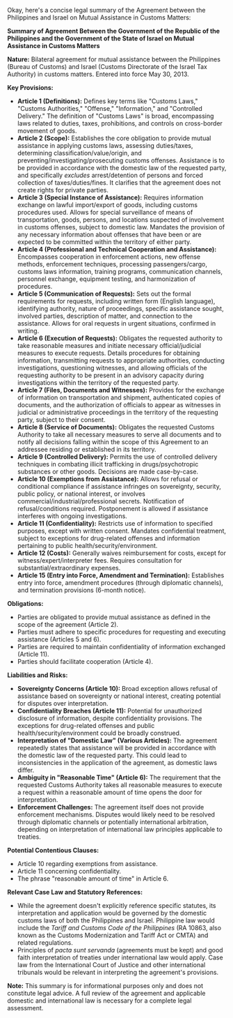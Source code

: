 Okay, here's a concise legal summary of the Agreement between the Philippines and Israel on Mutual Assistance in Customs Matters:

**Summary of Agreement Between the Government of the Republic of the Philippines and the Government of the State of Israel on Mutual Assistance in Customs Matters**

**Nature:** Bilateral agreement for mutual assistance between the Philippines (Bureau of Customs) and Israel (Customs Directorate of the Israel Tax Authority) in customs matters. Entered into force May 30, 2013.

**Key Provisions:**

*   **Article 1 (Definitions):** Defines key terms like "Customs Laws," "Customs Authorities," "Offense," "Information," and "Controlled Delivery." The definition of "Customs Laws" is broad, encompassing laws related to duties, taxes, prohibitions, and controls on cross-border movement of goods.
*   **Article 2 (Scope):** Establishes the core obligation to provide mutual assistance in applying customs laws, assessing duties/taxes, determining classification/value/origin, and preventing/investigating/prosecuting customs offenses. Assistance is to be provided in accordance with the domestic law of the requested party, and specifically *excludes* arrest/detention of persons and forced collection of taxes/duties/fines. It clarifies that the agreement does not create rights for private parties.
*   **Article 3 (Special Instance of Assistance):** Requires information exchange on lawful import/export of goods, including customs procedures used. Allows for special surveillance of means of transportation, goods, persons, and locations suspected of involvement in customs offenses, subject to domestic law. Mandates the provision of any necessary information about offenses that have been or are expected to be committed within the territory of either party.
*   **Article 4 (Professional and Technical Cooperation and Assistance):** Encompasses cooperation in enforcement actions, new offense methods, enforcement techniques, processing passengers/cargo, customs laws information, training programs, communication channels, personnel exchange, equipment testing, and harmonization of procedures.
*   **Article 5 (Communication of Requests):** Sets out the formal requirements for requests, including written form (English language), identifying authority, nature of proceedings, specific assistance sought, involved parties, description of matter, and connection to the assistance. Allows for oral requests in urgent situations, confirmed in writing.
*   **Article 6 (Execution of Requests):** Obligates the requested authority to take reasonable measures and initiate necessary official/judicial measures to execute requests. Details procedures for obtaining information, transmitting requests to appropriate authorities, conducting investigations, questioning witnesses, and allowing officials of the requesting authority to be present in an advisory capacity during investigations within the territory of the requested party.
*   **Article 7 (Files, Documents and Witnesses):** Provides for the exchange of information on transportation and shipment, authenticated copies of documents, and the authorization of officials to appear as witnesses in judicial or administrative proceedings in the territory of the requesting party, subject to their consent.
*   **Article 8 (Service of Documents):** Obligates the requested Customs Authority to take all necessary measures to serve all documents and to notify all decisions falling within the scope of this Agreement to an addressee residing or established in its territory.
*   **Article 9 (Controlled Delivery):** Permits the use of controlled delivery techniques in combating illicit trafficking in drugs/psychotropic substances or other goods. Decisions are made case-by-case.
*   **Article 10 (Exemptions from Assistance):** Allows for refusal or conditional compliance if assistance infringes on sovereignty, security, public policy, or national interest, or involves commercial/industrial/professional secrets. Notification of refusal/conditions required. Postponement is allowed if assistance interferes with ongoing investigations.
*   **Article 11 (Confidentiality):** Restricts use of information to specified purposes, except with written consent. Mandates confidential treatment, subject to exceptions for drug-related offenses and information pertaining to public health/security/environment.
*   **Article 12 (Costs):** Generally waives reimbursement for costs, except for witness/expert/interpreter fees. Requires consultation for substantial/extraordinary expenses.
*   **Article 15 (Entry into Force, Amendment and Termination):** Establishes entry into force, amendment procedures (through diplomatic channels), and termination provisions (6-month notice).

**Obligations:**

*   Parties are obligated to provide mutual assistance as defined in the scope of the agreement (Article 2).
*   Parties must adhere to specific procedures for requesting and executing assistance (Articles 5 and 6).
*   Parties are required to maintain confidentiality of information exchanged (Article 11).
*   Parties should facilitate cooperation (Article 4).

**Liabilities and Risks:**

*   **Sovereignty Concerns (Article 10):** Broad exception allows refusal of assistance based on sovereignty or national interest, creating potential for disputes over interpretation.
*   **Confidentiality Breaches (Article 11):** Potential for unauthorized disclosure of information, despite confidentiality provisions. The exceptions for drug-related offenses and public health/security/environment could be broadly construed.
*   **Interpretation of "Domestic Law" (Various Articles):** The agreement repeatedly states that assistance will be provided in accordance with the domestic law of the requested party. This could lead to inconsistencies in the application of the agreement, as domestic laws differ.
*   **Ambiguity in "Reasonable Time" (Article 6):** The requirement that the requested Customs Authority takes all reasonable measures to execute a request within a reasonable amount of time opens the door for interpretation.
*   **Enforcement Challenges:** The agreement itself does not provide enforcement mechanisms. Disputes would likely need to be resolved through diplomatic channels or potentially international arbitration, depending on interpretation of international law principles applicable to treaties.

**Potential Contentious Clauses:**

*   Article 10 regarding exemptions from assistance.
*   Article 11 concerning confidentiality.
*   The phrase "reasonable amount of time" in Article 6.

**Relevant Case Law and Statutory References:**

*   While the agreement doesn't explicitly reference specific statutes, its interpretation and application would be governed by the domestic customs laws of both the Philippines and Israel. Philippine law would include the *Tariff and Customs Code of the Philippines* (RA 10863, also known as the Customs Modernization and Tariff Act or CMTA) and related regulations.
*   Principles of *pacta sunt servanda* (agreements must be kept) and good faith interpretation of treaties under international law would apply. Case law from the International Court of Justice and other international tribunals would be relevant in interpreting the agreement's provisions.

**Note:** This summary is for informational purposes only and does not constitute legal advice. A full review of the agreement and applicable domestic and international law is necessary for a complete legal assessment.
